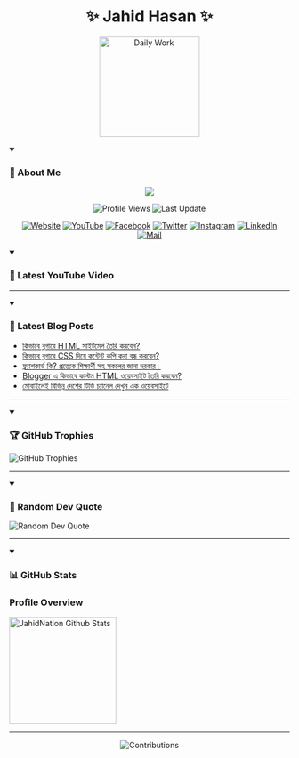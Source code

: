 <h1 align="center">✨ Jahid Hasan ✨</h1>
<p align="center">
  <img alt="Daily Work" height="180px" src="https://i.imgur.com/uhZdH9C.gif" />
</p>
<details open>
 <summary><h3>🌟 About Me</h3></summary>
<p align="center">
  <img src="https://readme-typing-svg.demolab.com/?lines=Learning+is+a+lifelong+journey.;Mistakes+are+the+seeds+of+growth.;Dream+big,+achieve+bigger!;&font=Fira%20Code&center=true&width=500&height=50&color=00FF7F&vCenter=true&pause=1000&size=24" />
</p>

<p align="center">
  <img alt="Profile Views" title="Profile Views" src="https://komarev.com/ghpvc/?username=jahidnation&style=flat-square&color=brightgreen"/>
  <img alt="Last Update" title="Last Update" src="https://img.shields.io/github/last-commit/jahidnation/jahidnation?logo=github&label=LAST+UPDATE&color=blueviolet&style=flat-square"/>
</p>

<p align="center">
  <a href="https://jahid.eu.org">
    <img alt="Website" title="Website" src="https://img.shields.io/badge/Website-000000?logo=Google-Chrome&logoColor=white&style=for-the-badge"/></a>
  <a href="https://youtube.com/@jahidnation">
    <img alt="YouTube" title="YouTube Channel" src="https://img.shields.io/badge/YouTube-FF0000?logo=YouTube&logoColor=white&style=for-the-badge"/></a>
  <a href="https://facebook.com/jahidnation">
    <img alt="Facebook" title="Facebook Page" src="https://img.shields.io/badge/Facebook-4267B2?logo=Facebook&logoColor=white&style=for-the-badge"/></a>
  <a href="https://twitter.com/jahidnation">
    <img alt="Twitter" title="Twitter Profile" src="https://img.shields.io/badge/X-000000?logo=x&logoColor=white&style=for-the-badge"/></a>
  <a href="https://instagram.com/jahidnation">
    <img alt="Instagram" title="Instagram Profile" src="https://img.shields.io/badge/Instagram-E4405F?logo=Instagram&logoColor=white&style=for-the-badge"/></a>
  <a href="https://linkedin.com/in/jahidnation">
    <img alt="LinkedIn" title="LinkedIn Profile" src="https://img.shields.io/badge/LinkedIn-0A66C2?logo=LinkedIn&logoColor=white&style=for-the-badge"/></a>
  <a href="https://mail.google.com/?hl=en&tf=cm&fs=1&to=mail@jahid.eu.org">
    <img alt="Mail" title="Mail Me" src="https://img.shields.io/badge/Email-D14836?logo=Gmail&logoColor=white&style=for-the-badge"/></a>
</p>

</details>

<details open>
 <summary><h3>🎥 Latest YouTube Video</h3></summary>

<!-- BEGIN VID -->

<!-- END VID -->

---

</details>

<details open>
 <summary><h3>📝 Latest Blog Posts</h3></summary>

<!-- BLOG-POST-LIST:START -->
- [কিভাবে ব্লগারে HTML সাইটমেপ তৈরি করবেন?](https://dev-blog-reader.pantheonsite.io/2025/06/03/%e0%a6%95%e0%a6%bf%e0%a6%ad%e0%a6%be%e0%a6%ac%e0%a7%87-%e0%a6%ac%e0%a7%8d%e0%a6%b2%e0%a6%97%e0%a6%be%e0%a6%b0%e0%a7%87-html-%e0%a6%b8%e0%a6%be%e0%a6%87%e0%a6%9f%e0%a6%ae%e0%a7%87%e0%a6%aa-%e0%a6%a4/)
- [কিভাবে ব্লগারে CSS দিয়ে কন্টেন্ট কপি করা বন্ধ করবেন?](https://dev-blog-reader.pantheonsite.io/2025/06/03/%e0%a6%95%e0%a6%bf%e0%a6%ad%e0%a6%be%e0%a6%ac%e0%a7%87-%e0%a6%ac%e0%a7%8d%e0%a6%b2%e0%a6%97%e0%a6%be%e0%a6%b0%e0%a7%87-css-%e0%a6%a6%e0%a6%bf%e0%a6%af%e0%a6%bc%e0%a7%87-%e0%a6%95%e0%a6%a8%e0%a7%8d/)
- [ফ্ল্যাশকার্ড কি? প্রত্যেক শিক্ষার্থী সহ সকলের জানা দরকার।](https://dev-blog-reader.pantheonsite.io/2025/06/03/%e0%a6%ab%e0%a7%8d%e0%a6%b2%e0%a7%8d%e0%a6%af%e0%a6%be%e0%a6%b6%e0%a6%95%e0%a6%be%e0%a6%b0%e0%a7%8d%e0%a6%a1-%e0%a6%95%e0%a6%bf-%e0%a6%aa%e0%a7%8d%e0%a6%b0%e0%a6%a4%e0%a7%8d%e0%a6%af%e0%a7%87/)
- [Blogger এ কিভাবে কাস্টম HTML ওয়েবসাইট তৈরি করবেন?](https://dev-blog-reader.pantheonsite.io/2025/06/03/blogger-%e0%a6%8f-%e0%a6%95%e0%a6%bf%e0%a6%ad%e0%a6%be%e0%a6%ac%e0%a7%87-%e0%a6%95%e0%a6%be%e0%a6%b8%e0%a7%8d%e0%a6%9f%e0%a6%ae-html-%e0%a6%93%e0%a6%af%e0%a6%bc%e0%a7%87%e0%a6%ac%e0%a6%b8%e0%a6%be/)
- [মোবাইলেই বিভিন্ন দেশের টিভি চ্যানেল দেখুন এক ওয়েবসাইটে](https://dev-blog-reader.pantheonsite.io/2025/06/03/%e0%a6%ae%e0%a7%8b%e0%a6%ac%e0%a6%be%e0%a6%87%e0%a6%b2%e0%a7%87%e0%a6%87-%e0%a6%ac%e0%a6%bf%e0%a6%ad%e0%a6%bf%e0%a6%a8%e0%a7%8d%e0%a6%a8-%e0%a6%a6%e0%a7%87%e0%a6%b6%e0%a7%87%e0%a6%b0-%e0%a6%9f/)
<!-- BLOG-POST-LIST:END -->

---

</details>

<details open>
 <summary><h3>🏆 GitHub Trophies</h3></summary>

<img alt="GitHub Trophies" title="GitHub Trophies" src="https://github-profile-trophy.vercel.app/?username=jahidnation&column=8&theme=gruvbox&no-frame=true"/>

---

</details>

<details open>
 <summary><h3>💬 Random Dev Quote</h3></summary>

<img alt="Random Dev Quote" title="Random Dev Quote" src="https://quotes-github-readme.vercel.app/api?type=horizontal&theme=radical"/>

---

</details>

<details open> 
  <summary><h3>📊 GitHub Stats</h3></summary>

  <h3>Profile Overview</h3>
  <p>
  <img alt="JahidNation Github Stats" src="https://denvercoder1-github-readme-stats.vercel.app/api/?username=jahidnation&show_icons=true&include_all_commits=true&count_private=true&theme=react&hide_border=true&bg_color=1F222E&title_color=F85D7F&icon_color=F8D866" height="192px"/>
  </p>

---

<p align="center">
<img alt="Contributions" title="Contributions" src="https://github.com/jahidnation/jahidnation/blob/contributions/snake.svg"/>
</p>
